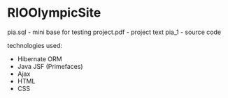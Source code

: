 # RIOOlympicSite
pia.sql      - mini base for testing 
project.pdf  - project text
pia_1        - source code


technologies used:
- Hibernate ORM
- Java JSF (Primefaces)
- Ajax 
- HTML 
- CSS
